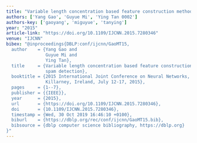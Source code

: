 ```yaml
---
title: "Variable length concentration based feature construction method for spam detection"
authors: ['Yang Gao', 'Guyue Mi', 'Ying Tan 0002']
authors-key: ['gaoyang', 'miguyue', 'tanying']
year: "2015"
article-link: "https://doi.org/10.1109/IJCNN.2015.7280346"
venue: "IJCNN"
bibex: "@inproceedings{DBLP:conf/ijcnn/GaoMT15,
  author    = {Yang Gao and
               Guyue Mi and
               Ying Tan},
  title     = {Variable length concentration based feature construction method for
               spam detection},
  booktitle = {2015 International Joint Conference on Neural Networks, {IJCNN} 2015,
               Killarney, Ireland, July 12-17, 2015},
  pages     = {1--7},
  publisher = {{IEEE}},
  year      = {2015},
  url       = {https://doi.org/10.1109/IJCNN.2015.7280346},
  doi       = {10.1109/IJCNN.2015.7280346},
  timestamp = {Wed, 30 Oct 2019 16:46:10 +0100},
  biburl    = {https://dblp.org/rec/conf/ijcnn/GaoMT15.bib},
  bibsource = {dblp computer science bibliography, https://dblp.org}
}"
---
```

